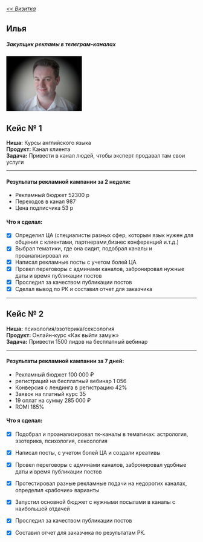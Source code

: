 ###### [<< Визитка](./#)
## Илья
##### Закупщик рекламы в телеграм-каналах
![Alt Text](./photo1.jpg "Илья")

## Кейс № 1

**Ниша:** 		Курсы английского языка  
**Продукт:**    Канал клиента  
**Задача:**  	Привести в канал людей, чтобы эксперт продавал там свои услуги  
___

#### **Результаты рекламной кампании за 2 недели:**

* Рекламный бюджет 		52300 р  
* Переходов в канал  	987  
* Цена подписчика 		53 р  

#### **Что я сделал:**

- [x] Определил ЦА (специалисты разных сфер, которым язык нужен для общения с клиентами, партнерами,бизнес конференций и.т.д.)
- [x] Выбрал тематики, где она сидит, подобрал каналы и проанализировал их
- [x] Написал рекламные посты с учетом болей ЦА
- [x] Провел переговоры с админами каналов, забронировал нужные даты и время публикации постов
- [x] Проследил за качеством публикации постов
- [x] Сделал вывод по РК и составил отчет для заказчика
___

## Кейс № 2

**Ниша:** 		психология/эзотерика/сексология  
**Продукт:**    Онлайн-курс «Как выйти замуж»  
**Задача:**  	Привести 1500 лидов на бесплатный вебинар  
___

#### **Результаты рекламной кампании за 7 дней:**

* Рекламный бюджет 		100 000 ₽
* регистраций на бесплатный вебинар 1 056
* Конверсия с лендинга в регистрацию 42%
* Заявок на платный курс 35
* 19 оплат на сумму 285 000 ₽
* ROMI 185%


#### **Что я сделал:**

- [x] Подобрал и проанализировал тк-каналы в тематиках: астрология, эзотерика, психология, сексология
- [x] Написал посты, с учетом болей ЦА и создали креативы
- [x] Провел переговоры с админами каналов, забронировал удобные даты и время публикации постов
- [x] Протестировал разные рекламные подачи на недорогих каналах, определил «рабочие» варианты
- [x] Запустил основной бюджет с нужными посылами в каналы с наибольшей отдачей
- [x] Проследил за качеством публикации постов
- [x] Составил отчет для заказчика по результатам РК.





